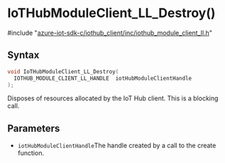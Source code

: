 # IoTHubModuleClient_LL_Destroy()

\#include "[azure-iot-sdk-c/iothub_client/inc/iothub_module_client_ll.h](../iot-c-ref-iothub-module-client-ll-h.md)"  

## Syntax

```C
void IoTHubModuleClient_LL_Destroy(
  IOTHUB_MODULE_CLIENT_LL_HANDLE  iotHubModuleClientHandle
);
```

Disposes of resources allocated by the IoT Hub client. This is a blocking call.

## Parameters
* `iotHubModuleClientHandle`The handle created by a call to the create function.

